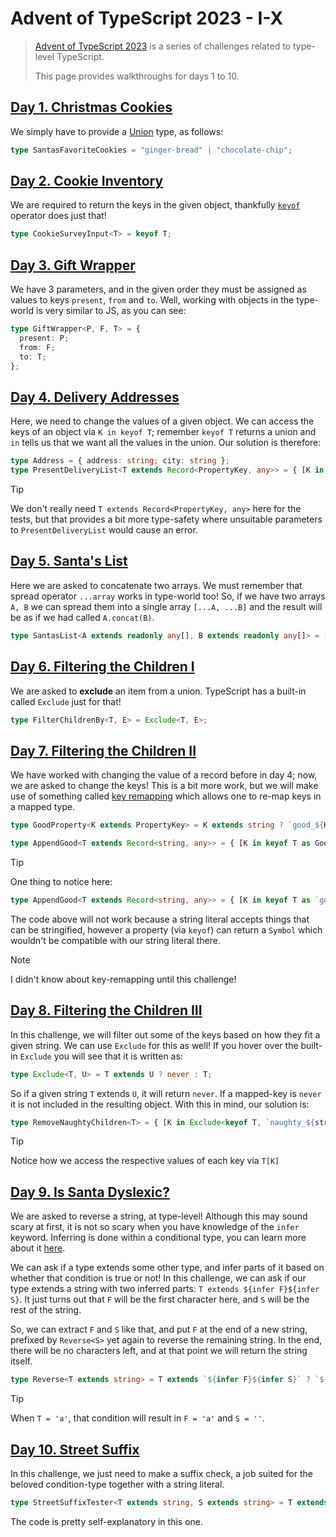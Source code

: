 # Advent of TypeScript 2023 - I-X

> [Advent of TypeScript 2023](https://typehero.dev/aot-2023) is a series of challenges related to type-level TypeScript.
>
> This page provides walkthroughs for days 1 to 10.

## [Day 1. Christmas Cookies](https://typehero.dev/challenge/day-1)

We simply have to provide a [Union](https://www.typescriptlang.org/docs/handbook/typescript-in-5-minutes-func.html#unions) type, as follows:

```ts
type SantasFavoriteCookies = "ginger-bread" | "chocolate-chip";
```

## [Day 2. Cookie Inventory](https://typehero.dev/challenge/day-2)

We are required to return the keys in the given object, thankfully [`keyof`](https://www.typescriptlang.org/docs/handbook/2/keyof-types.html#the-keyof-type-operator) operator does just that!

```ts
type CookieSurveyInput<T> = keyof T;
```

## [Day 3. Gift Wrapper](https://typehero.dev/challenge/day-3)

We have 3 parameters, and in the given order they must be assigned as values to keys `present`, `from` and `to`. Well, working with objects in the type-world is very similar to JS, as you can see:

```ts
type GiftWrapper<P, F, T> = {
  present: P;
  from: F;
  to: T;
};
```

## [Day 4. Delivery Addresses](https://typehero.dev/challenge/day-4)

Here, we need to change the values of a given object. We can access the keys of an object via `K in keyof T`; remember `keyof T` returns a union and `in` tells us that we want all the values in the union. Our solution is therefore:

```ts
type Address = { address: string; city: string };
type PresentDeliveryList<T extends Record<PropertyKey, any>> = { [K in keyof T]: Address };
```

> [!TIP]
>
> We don't really need `T extends Record<PropertyKey, any>` here for the tests, but that provides a bit more type-safety where unsuitable parameters to `PresentDeliveryList` would cause an error.

## [Day 5. Santa's List](https://typehero.dev/challenge/day-5)

Here we are asked to concatenate two arrays. We must remember that spread operator `...array` works in type-world too! So, if we have two arrays `A, B` we can spread them into a single array `[...A, ...B]` and the result will be as if we had called `A.concat(B)`.

```ts
type SantasList<A extends readonly any[], B extends readonly any[]> = [...A, ...B];
```

## [Day 6. Filtering the Children I](https://typehero.dev/challenge/day-6)

We are asked to **exclude** an item from a union. TypeScript has a built-in called `Exclude` just for that!

```ts
type FilterChildrenBy<T, E> = Exclude<T, E>;
```

## [Day 7. Filtering the Children II](https://typehero.dev/challenge/day-7)

We have worked with changing the value of a record before in day 4; now, we are asked to change the keys! This is a bit more work, but we will make use of something called [key remapping](https://www.typescriptlang.org/docs/handbook/2/mapped-types.html#key-remapping-via-as) which allows one to re-map keys in a mapped type.

```ts
type GoodProperty<K extends PropertyKey> = K extends string ? `good_${K}` : never;

type AppendGood<T extends Record<string, any>> = { [K in keyof T as GoodProperty<K>]: T[K] };
```

> [!TIP]
>
> One thing to notice here:
>
> ```ts
> type AppendGood<T extends Record<string, any>> = { [K in keyof T as `good_${K}`]: T[K] };
> ```
>
> The code above will not work because a string literal accepts things that can be stringified, however a property (via `keyof`) can return a `Symbol` which wouldn't be compatible with our string literal there.

> [!NOTE]
>
> I didn't know about key-remapping until this challenge!

## [Day 8. Filtering the Children III](https://typehero.dev/challenge/day-8)

In this challenge, we will filter out some of the keys based on how they fit a given string. We can use `Exclude` for this as well! If you hover over the built-in `Exclude` you will see that it is written as:

```ts
type Exclude<T, U> = T extends U ? never : T;
```

So if a given string `T` extends `U`, it will return `never`. If a mapped-key is `never` it is not included in the resulting object. With this in mind, our solution is:

```ts
type RemoveNaughtyChildren<T> = { [K in Exclude<keyof T, `naughty_${string}`>]: T[K] };
```

> [!TIP]
>
> Notice how we access the respective values of each key via `T[K]`

## [Day 9. Is Santa Dyslexic?](https://typehero.dev/challenge/day-9)

We are asked to reverse a string, at type-level! Although this may sound scary at first, it is not so scary when you have knowledge of the `infer` keyword. Inferring is done within a conditional type, you can learn more about it [here](https://www.typescriptlang.org/docs/handbook/2/conditional-types.html#inferring-within-conditional-types).

We can ask if a type extends some other type, and infer parts of it based on whether that condition is true or not! In this challenge, we can ask if our type extends a string with two inferred parts: `T extends ${infer F}${infer S}`. It just turns out that `F` will be the first character here, and `S` will be the rest of the string.

So, we can extract `F` and `S` like that, and put `F` at the end of a new string, prefixed by `Reverse<S>` yet again to reverse the remaining string. In the end, there will be no characters left, and at that point we will return the string itself.

```ts
type Reverse<T extends string> = T extends `${infer F}${infer S}` ? `${Reverse<S>}${F}` : T;
```

> [!TIP]
>
> When `T = 'a'`, that condition will result in `F = 'a'` and `S = ''`.

## [Day 10. Street Suffix](https://typehero.dev/challenge/day-10)

In this challenge, we just need to make a suffix check, a job suited for the beloved condition-type together with a string literal.

```ts
type StreetSuffixTester<T extends string, S extends string> = T extends `${string}${S}` ? true : false;
```

The code is pretty self-explanatory in this one.
